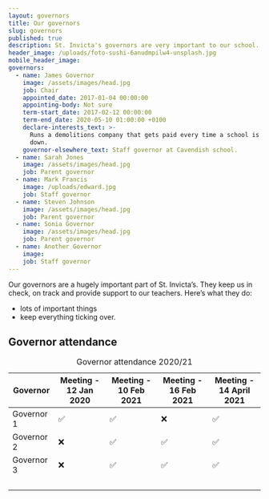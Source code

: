 ```yaml
---
layout: governors
title: Our governors
slug: governors
published: true
description: St. Invicta's governors are very important to our school. They do some things.
header_image: /uploads/foto-sushi-6anudmpilw4-unsplash.jpg
mobile_header_image:
governors:
  - name: James Governor
    image: /assets/images/head.jpg
    job: Chair
    appointed_date: 2017-01-04 00:00:00
    appointing-body: Not sure
    term-start_date: 2017-02-12 00:00:00
    term-end_date: 2020-05-10 01:00:00 +0100
    declare-interests_text: >-
      Runs a demolitions company that gets paid every time a school is knocked
      down.
    governor-elsewhere_text: Staff governor at Cavendish school.
  - name: Sarah Jones
    image: /assets/images/head.jpg
    job: Parent governor
  - name: Mark Francis
    image: /uploads/edward.jpg
    job: Staff governor
  - name: Steven Johnson
    image: /assets/images/head.jpg
    job: Parent governor
  - name: Sonia Governor
    image: /assets/images/head.jpg
    job: Parent governor
  - name: Another Governor
    image:
    job: Staff governor
---
```


Our governors are a hugely important part of St. Invicta’s. They keep us in check, on track and provide support to our teachers. Here’s what they do:

* lots of important things
* keep everything ticking over.

## Governor attendance

<div class="table-responsive"><table class="table table-bordered table-hover"><caption>Governor attendance 2020/21</caption><thead><tr><th>Governor</th><th>Meeting - 12 Jan 2020</th><th>Meeting - 10 Feb 2021</th><th>Meeting - 16 Feb 2021</th><th>Meeting - 14 April 2021</th></tr></thead><tbody><tr><td>Governor 1</td><td class="text-center">✅</td><td class="text-center">✅</td><td class="text-center">❌</td><td class="text-center">✅</td></tr><tr><td>Governor 2</td><td class="text-center">❌</td><td class="text-center">✅</td><td class="text-center">✅</td><td class="text-center">✅</td></tr><tr><td>Governor 3</td><td class="text-center">❌</td><td class="text-center">✅</td><td class="text-center">✅</td><td class="text-center">✅</td></tr><tr><td>&nbsp;</td><td class="text-center">&nbsp;</td><td class="text-center">&nbsp;</td><td class="text-center">&nbsp;</td><td class="text-center">&nbsp;</td></tr></tbody></table></div>
